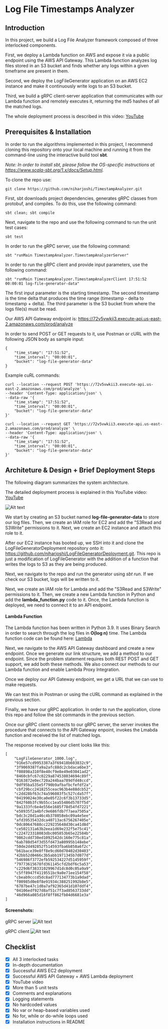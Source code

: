 # Log File Timestamps Analyzer

## Introduction
In this project, we build a Log File Analyzer framework composed of three interlocked components.

First, we deploy a Lambda function on AWS and expose it via a public endpoint using the AWS API Gateway.
This Lambda function analyzes log files stored in an S3 bucket and finds whether any logs within a given timeframe are present in them.

Second, we deploy the LogFileGenerator application on an AWS EC2 instance and make it continuously write logs to an S3 bucket.

Third, we build a gRPC client-server application that communicates with our Lambda function and remotely executes it, returning the md5 hashes of all the matched logs.

The whole deployment process is described in this video: [YouTube](https://youtu.be/ZbXPdKUON9k)

## Prerequisites & Installation

In order to run the algorithms implemented in this project, I recommend cloning this repository onto your local machine and running it from the command-line using the interactive build tool **sbt**.

*Note: In order to install sbt, please follow the OS-specific instructions at https://www.scala-sbt.org/1.x/docs/Setup.html.*

To clone the repo use:
```console
git clone https://github.com/niharjoshi/TimestampAnalyzer.git
```

First, sbt downloads project dependencies, generates gRPC classes from protobuf, and compiles.
To do this, use the following command:
```console
sbt clean; sbt compile
```

Next, navigate to the repo and use the following command to run the unit test cases:
```console
sbt test
```

In order to run the gRPC server, use the following command:
```console
sbt "runMain TimestampAnalyzer.TimestampAnalyzerServer"
```

In order to run the gRPC client and provide input parameters, use the following command:
```console
sbt "runMain TimestampAnalyzer.TimestampAnalyzerClient 17:51:52 00:00:01 log-file-generator-data"
```

The first input parameter is the starting timestamp.
The second timestamp is the time delta that produces the time range (timestamp - delta to timestamp + delta).
The third parameter is the S3 bucket from where the logs file(s) must be read.

Our AWS API Gateway endpoint is: https://72v5vwkii3.execute-api.us-east-2.amazonaws.com/prod/analyze

In order to send POST or GET requests to it, use Postman or cURL with the following JSON body as sample input:
```
{
    "time_stamp": "17:51:52",
    "time_interval": "00:00:01",
    "bucket": "log-file-generator-data"
}
```

Example cuRL commands:
```
curl --location --request POST 'https://72v5vwkii3.execute-api.us-east-2.amazonaws.com/prod/analyze' \
--header 'Content-Type: application/json' \
--data-raw '{
    "time_stamp": "17:51:52",
    "time_interval": "00:00:01",
    "bucket": "log-file-generator-data"
}'
```
```
curl --location --request GET 'https://72v5vwkii3.execute-api.us-east-2.amazonaws.com/prod/analyze' \
--header 'Content-Type: application/json' \
--data-raw '{
    "time_stamp": "17:51:52",
    "time_interval": "00:00:01",
    "bucket": "log-file-generator-data"
}'
```

## Architeture & Design + Brief Deployment Steps

The following diagram summarizes the system architecture.

The detailed deployment process is explained in this YouTube video: [YouTube](https://youtu.be/ZbXPdKUON9k)

![Alt text](doc/workflow.jpg?raw=true "System Architecture")

We start by creating an S3 bucket named **log-file-generator-data** to store our log files.
Then, we create an IAM role for EC2 and add the "S3Read and S3Write" permissions to it.
Next, we create an EC2 instance and attach this role to it.

After our EC2 instance has booted up, we SSH into it and clone the LogFileGeneratorDeployment repository onto it: https://github.com/niharjoshi/LogFileGeneratorDeployment.git.
This repo is just a modification of LogFileGenerator with the addition of a function that writes the logs to S3 as they are being produced.

Next, we navigate to the repo and run the generator using *sbt run*.
If we check our S3 bucket, logs will be written to it.

Next, we create an IAM role for Lambda and add the "S3Read and S3Write" permissions to it.
Then, we create a new Lambda function in Python and add the **lambda_function.py** code to it.
Once, the Lambda function is deployed, we need to connect it to an API endpoint.

#### Lambda Function
The Lambda function has been written in Python 3.9.
It uses Binary Search in order to search through the log files in **O(log n)** time.
The Lambda function code can be found here: [Lambda](https://github.com/niharjoshi/TimestampAnalyzer/blob/master/lambda/lambda_function.py)

Next, we navigate to the AWS API Gateway dashboard and create a new endpoint.
Once we generate our link structure, we add a method to our endpoint.
Since the problem statement requires both REST POST and GET support, we add both these methods.
We also connect our methods to our Lambda function and enable Lambda Proxy Integration.

Once we deploy our API Gateway endpoint, we get a URL that we can use to make requests.

We can test this in Postman or using the cURL command as explained in the previous section.

Finally, we have our gRPC application.
In order to run the application, clone this repo and follow the sbt commands in the previous section.

Once our gRPC client connects to our gRPC server, the server invokes the procedure that connects to the API Gateway enpoint, invokes the Lmabda function and received the list of matched logs.

The response received by our client looks like this:
```
[
    "LogFileGenerator_1000.log",
    "916e57cd9953387a3f69418b603832c9",
    "3f9069387fa9a2afc88dc2cbdaca6be3",
    "f08898a310f8e40cf9e8e49e03041ad2",
    "8460cbfc67c0229a874538034694c89f",
    "0163872e0ec720a244baa789dfd48ccd",
    "0df95ba535e5f790b9afbafbcfefdf2a",
    "cbf29bcc2418255ceac963b4e88dcb52",
    "c2dd28bf63c74a596083f5c527cda57f",
    "04199024e30ca0e05f22c6f3b13733d5",
    "842f60b3fc9b55cc1ea55486d5707f5d",
    "9a1333fc6e4e556e1605f78d54fd7221",
    "e58935f2a4bfc9e686fdb7f7aea7505a",
    "bdc3c28d1a46c4b378058ebc09a4e5ee",
    "afd39535432dca40713ac6756267405e",
    "0dc80647688cc229235648d30ca41d8d",
    "ce502131a63b2eea1d69e232f5e75c41",
    "c224723318083dbc005853b65e22584b",
    "9862cdd730ed1092542dc160e775c81a",
    "6ab780d54f3d55fd473a80995b148ebe",
    "50de2d492852f514593fba6b858a6f2c",
    "b61bace39e8ff8e9cd60d70402d30403",
    "42bb52d0466c3b5abb1971345b7d077d",
    "546986f3772efb592534227d5145959f",
    "79773615678fd361145cfd2bdf6c5a53",
    "c229d6f38331029967d1dc8d0c05a9a9",
    "c5ff8947f4119551bc9a0e71ee154f58",
    "cbeab9cccd5dc8ad777134773b1a9dad",
    "f00985d0e8f8e91934c388251992b8e5",
    "6787be47c1d0a7af92365d41d107ddf4",
    "04106edf927d8af51c7f3ad8563733dd",
    "46d966a085d16f8ff862fb04d6681e3a"
]
```

#### Screenshots:

gRPC server
![Alt text](doc/grpc_server.png?raw=true "gRPC server")

gRPC client
![Alt text](doc/grpc_client.png?raw=true "gRPC client")


## Checklist
- [x] All 3 interlocked tasks
- [x] In-depth documentation
- [x] Successful AWS EC2 deployment
- [x] Successful AWS API Gateway + AWS Lambda deployment
- [x] YouTube video
- [x] More than 5 unit tests
- [x] Comments and explanations
- [x] Logging statements
- [x] No hardcoded values
- [x] No var or heap-based variables used
- [x] No for, while or do-while loops used
- [x] Installation instructions in README
